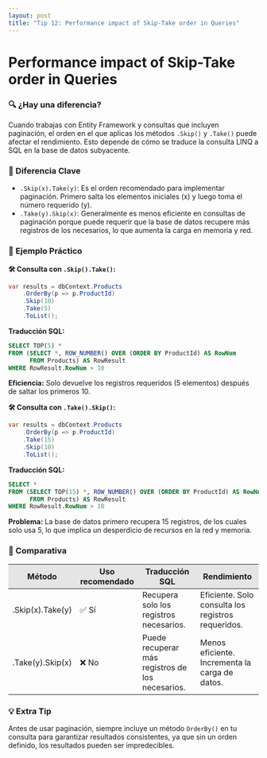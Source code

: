 ```yaml
---
layout: post
title: "Tip 12: Performance impact of Skip-Take order in Queries"
---
```

# Performance impact of Skip-Take order in Queries  

### 🔍 ¿Hay una diferencia?  
Cuando trabajas con Entity Framework y consultas que incluyen paginación, el orden en el que aplicas los métodos ```.Skip()``` y ```.Take()``` puede afectar el rendimiento. Esto depende de cómo se traduce la consulta LINQ a SQL en la base de datos subyacente.  

### 🔧 Diferencia Clave
- ```.Skip(x).Take(y)```: Es el orden recomendado para implementar paginación. Primero salta los elementos iniciales (x) y luego toma el número requerido (y).
- ```.Take(y).Skip(x)```: Generalmente es menos eficiente en consultas de paginación porque puede requerir que la base de datos recupere más registros de los necesarios, lo que aumenta la carga en memoria y red.

### 🔷 Ejemplo Práctico  
<strong>🛠 Consulta con ```.Skip().Take()```:</strong>
```c#
var results = dbContext.Products
    .OrderBy(p => p.ProductId)
    .Skip(10)
    .Take(5)
    .ToList();
```
<strong>Traducción SQL:</strong>  
```SQL
SELECT TOP(5) * 
FROM (SELECT *, ROW_NUMBER() OVER (ORDER BY ProductId) AS RowNum 
      FROM Products) AS RowResult
WHERE RowResult.RowNum > 10
```

**Eficiencia:** Solo devuelve los registros requeridos (5 elementos) después de saltar los primeros 10.  


<strong>🛠 Consulta con ```.Take().Skip()```:</strong>
```c#
var results = dbContext.Products
    .OrderBy(p => p.ProductId)
    .Take(15)
    .Skip(10)
    .ToList();
```
<strong>Traducción SQL:</strong>  
```SQL
SELECT * 
FROM (SELECT TOP(15) *, ROW_NUMBER() OVER (ORDER BY ProductId) AS RowNum 
      FROM Products) AS RowResult
WHERE RowResult.RowNum > 10
```

**Problema:** La base de datos primero recupera 15 registros, de los cuales solo usa 5, lo que implica un desperdicio de recursos en la red y memoria.  

### 🔷 Comparativa  
<table>
    <thead>
        <tr style="background-color: #e5e5e5">
          <th>Método</th>
          <th>Uso recomendado</th>
          <th>Traducción SQL</th>
          <th>Rendimiento</th>
        </tr>
    </thead>
    <tbody>
        <tr>
          <td>.Skip(x).Take(y)</td>
          <td>✅ Sí</td>
          <td>Recupera solo los registros necesarios.</td>
          <td>Eficiente. Solo consulta los registros requeridos.</td>
        </tr>
        <tr>
          <td>.Take(y).Skip(x)</td>
          <td>❌ No</td>
          <td>Puede recuperar más registros de los necesarios.</td>
          <td>Menos eficiente. Incrementa la carga de datos.</td>
        </tr>
    </tbody>
</table>


### 💡 Extra Tip  
Antes de usar paginación, siempre incluye un método ```OrderBy()``` en tu consulta para garantizar resultados consistentes, ya que sin un orden definido, los resultados pueden ser impredecibles.
